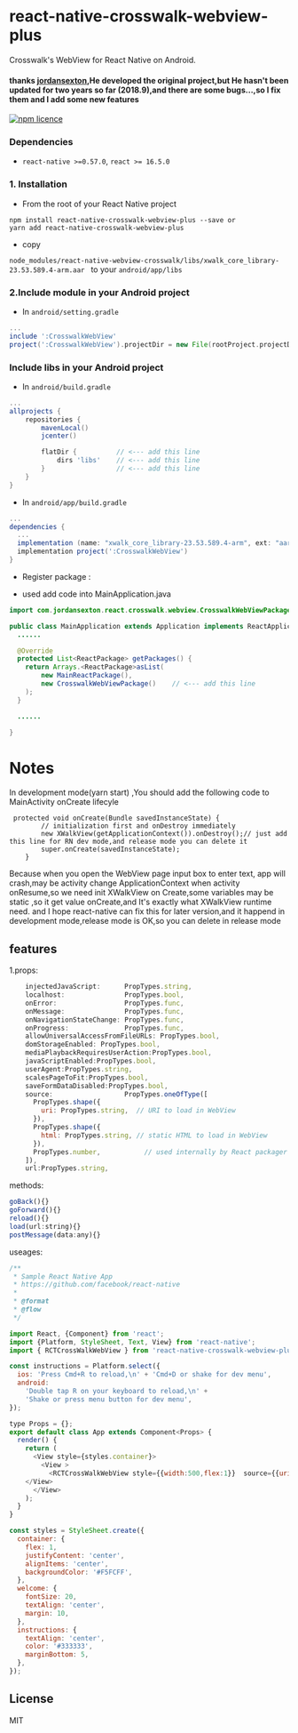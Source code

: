 # react-native-crosswalk-webview-plus
Crosswalk's WebView for React Native on Android. 

#### thanks [jordansexton](https://github.com/jordansexton),He developed the original project,but  He hasn't been updated for two years so far (2018.9),and there are some bugs...,so I fix them and I add some new features

[![npm licence](http://img.shields.io/npm/l/react-native-webview-crosswalk.svg?style=flat-square)](https://npmjs.org/package/react-native-webview-crosswalk "View this project on npm")

### Dependencies

*  `react-native >=0.57.0`, `react >= 16.5.0`

### 1. Installation

* From the root of your React Native project

```shell
npm install react-native-crosswalk-webview-plus --save or
yarn add react-native-crosswalk-webview-plus
```
* copy 

```node_modules/react-native-webview-crosswalk/libs/xwalk_core_library-23.53.589.4-arm.aar ``` to your 
```android/app/libs``` 


### 2.Include module in your Android project

* In `android/setting.gradle`

```gradle
...
include ':CrosswalkWebView'
project(':CrosswalkWebView').projectDir = new File(rootProject.projectDir, '../node_modules/react-native-crosswalk-webview-plus')
```

### Include libs in your Android project

* In `android/build.gradle`

```gradle
...
allprojects {
    repositories {
        mavenLocal()
        jcenter()

        flatDir {          // <--- add this line
            dirs 'libs'    // <--- add this line
        }                  // <--- add this line
    }
}
```

* In `android/app/build.gradle`

```gradle
...
dependencies {
  ...
  implementation (name: "xwalk_core_library-23.53.589.4-arm", ext: "aar")     // <--- add this line
  implementation project(':CrosswalkWebView')                             // <--- add this line
}
```
* Register package :

+ used add code into MainApplication.java

```java
import com.jordansexton.react.crosswalk.webview.CrosswalkWebViewPackage;    // <--- add this line

public class MainApplication extends Application implements ReactApplication {
  ......

  @Override
  protected List<ReactPackage> getPackages() {
    return Arrays.<ReactPackage>asList(
        new MainReactPackage(),
        new CrosswalkWebViewPackage()    // <--- add this line
    );
  }

  ......

}
```
# Notes
 In development mode(yarn start) ,You should add the following code to MainActivity onCreate lifecyle
```
 protected void onCreate(Bundle savedInstanceState) {
        // initialization first and onDestroy immediately
        new XWalkView(getApplicationContext()).onDestroy();// just add this line for RN dev mode,and release mode you can delete it
        super.onCreate(savedInstanceState);
    }
```

Because  when you open the WebView page input box to enter text, app will crash,may be activity change ApplicationContext when activity onResume,so we need init XWalkView on Create,some 
variables may be static ,so it get value onCreate,and It's exactly what XWalkView runtime need. and I hope react-native can fix this for later version,and it happend in development mode,release mode is OK,so you can delete  in release mode
## features
1.props:
```javascript
    injectedJavaScript:      PropTypes.string,
    localhost:               PropTypes.bool,
    onError:                 PropTypes.func,
    onMessage:               PropTypes.func,
    onNavigationStateChange: PropTypes.func,
    onProgress:              PropTypes.func,
    allowUniversalAccessFromFileURLs: PropTypes.bool,
    domStorageEnabled: PropTypes.bool,
    mediaPlaybackRequiresUserAction:PropTypes.bool,
    javaScriptEnabled:PropTypes.bool,
    userAgent:PropTypes.string,
    scalesPageToFit:PropTypes.bool,
    saveFormDataDisabled:PropTypes.bool,
    source:                  PropTypes.oneOfType([
      PropTypes.shape({
        uri: PropTypes.string,  // URI to load in WebView
      }),
      PropTypes.shape({
        html: PropTypes.string, // static HTML to load in WebView
      }),
      PropTypes.number,           // used internally by React packager
    ]),
    url:PropTypes.string,
```
methods:
```javascript
goBack(){}
goForward(){}
reload(){}
load(url:string){}
postMessage(data:any){}
```
useages:
```javascript
/**
 * Sample React Native App
 * https://github.com/facebook/react-native
 *
 * @format
 * @flow
 */

import React, {Component} from 'react';
import {Platform, StyleSheet, Text, View} from 'react-native';
import { RCTCrossWalkWebView } from 'react-native-crosswalk-webview-plus'

const instructions = Platform.select({
  ios: 'Press Cmd+R to reload,\n' + 'Cmd+D or shake for dev menu',
  android:
    'Double tap R on your keyboard to reload,\n' +
    'Shake or press menu button for dev menu',
});

type Props = {};
export default class App extends Component<Props> {
  render() {
    return (
      <View style={styles.container}>
      	<View >
          <RCTCrossWalkWebView style={{width:500,flex:1}}  source={{uri:'https://www.baidu.com'}}/>
	</View>
      </View>
    );
  }
}

const styles = StyleSheet.create({
  container: {
    flex: 1,
    justifyContent: 'center',
    alignItems: 'center',
    backgroundColor: '#F5FCFF',
  },
  welcome: {
    fontSize: 20,
    textAlign: 'center',
    margin: 10,
  },
  instructions: {
    textAlign: 'center',
    color: '#333333',
    marginBottom: 5,
  },
});

```



## License
MIT
